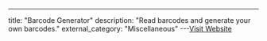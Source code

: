 ---
title: "Barcode Generator"
description: "Read barcodes and generate your own barcodes."
external_category: "Miscellaneous"
---[Visit Website](https://www.barcodesinc.com/generator/index.php)

